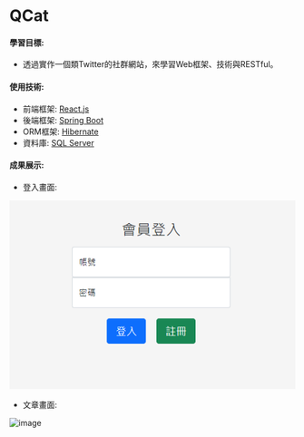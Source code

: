 # QCat

#### 學習目標:
  - 透過實作一個類Twitter的社群網站，來學習Web框架、技術與RESTful。

#### 使用技術:
  - 前端框架: [React.js](https://zh-hant.reactjs.org/)
  - 後端框架: [Spring Boot](https://spring.io/)
  - ORM框架: [Hibernate](https://hibernate.org/orm/)
  - 資料庫: [SQL Server](https://www.microsoft.com/en-us/sql-server/)

#### 成果展示:

- 登入畫面:

![image](https://github.com/ShengUei/Qcat/blob/ReatJS_test/image/login.png)


- 文章畫面:

![image]()
